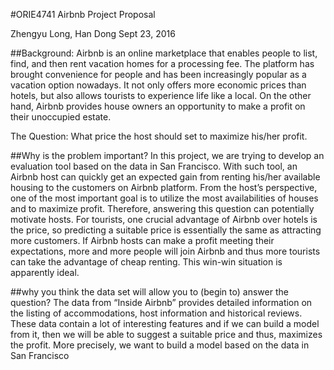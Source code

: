 #ORIE4741 Airbnb Project Proposal

Zhengyu Long, Han Dong
Sept 23, 2016

##Background:
Airbnb is an online marketplace that enables people to list, find, and then rent vacation homes for a processing fee. The platform has brought convenience for people and has been increasingly popular as a vacation option nowadays. It not only offers more economic prices than hotels, but also allows tourists to experience life like a local. On the other hand, Airbnb provides house owners an opportunity to make a profit on their unoccupied estate. 

The Question: What price the host should set to maximize his/her profit.

##Why is the problem important?
In this project, we are trying to develop an evaluation tool based on the data in San Francisco. With such tool, an Airbnb host can quickly get an expected gain from renting his/her available housing to the customers on Airbnb platform. 
From the host’s perspective, one of the most important goal is to utilize the most availabilities of houses and to maximize profit. Therefore, answering this question can potentially motivate hosts.
For tourists, one crucial advantage of Airbnb over hotels is the price, so predicting a suitable price is essentially the same as attracting more customers. If Airbnb hosts can make a profit meeting their expectations, more and more people will join Airbnb and thus more tourists can take the advantage of cheap renting. This win-win situation is apparently ideal.

##why you think the data set will allow you to (begin to) answer the question?
The data from “Inside Airbnb” provides detailed information on the listing of accommodations, host information and historical reviews. These data contain a lot of interesting features and if we can build a model from it, then we will be able to suggest a suitable price and thus, maximizes the profit. More precisely, we want to build a model based on the data in San Francisco

